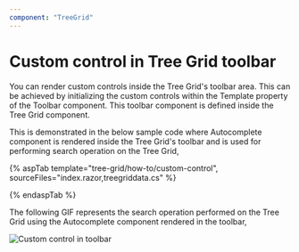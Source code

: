 ```yaml
---
component: "TreeGrid"
---
```


# Custom control in Tree Grid toolbar

You can render custom controls inside the Tree Grid's toolbar area. This can be achieved by initializing the custom controls within the Template property of the Toolbar component. This toolbar component is defined inside the Tree Grid component.

This is demonstrated in the below sample code where Autocomplete component is rendered inside the Tree Grid's toolbar and is used for performing search operation on the Tree Grid,

{% aspTab template="tree-grid/how-to/custom-control", sourceFiles="index.razor,treegriddata.cs" %}

{% endaspTab %}

The following GIF represents the search operation performed on the Tree Grid using the Autocomplete component rendered in the toolbar,

![Custom control in toolbar](../images/custom-control-toolbar.gif)